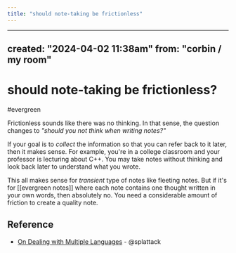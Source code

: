 ```yaml
---
title: "should note-taking be frictionless"
---
```


---
created: "2024-04-02 11:38am"
from: "corbin / my room"
---

# should note-taking be frictionless?
#evergreen

Frictionless sounds like there was no thinking. In that sense, the question changes to _"should you not think when writing notes?"_

If your goal is to _collect_ the information so that you can refer back to it later, then it makes sense. For example, you're in a college classroom and your professor is lecturing about C++. You may take notes without thinking and look back later to understand what you wrote.

This all makes sense for _transient_ type of notes like fleeting notes. But if it's for [[evergreen notes]] where each note contains one thought written in your own words, then absolutely no. You need a considerable amount of friction to create a quality note.

## Reference
- [On Dealing with Multiple Languages](https://forum.zettelkasten.de/discussion/1714/on-dealing-with-multiple-languages) - @splattack
